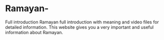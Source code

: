 # Ramayan-
Full introduction 
Ramayan full introduction with meaning and video files for detailed information.
This website gives you a very important and useful information about Ramayan.
